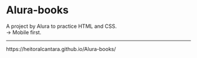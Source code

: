 # Alura-books
A project by Alura to practice HTML and CSS. <br>
-> Mobile first.
<hr>
https://heitoralcantara.github.io/Alura-books/
